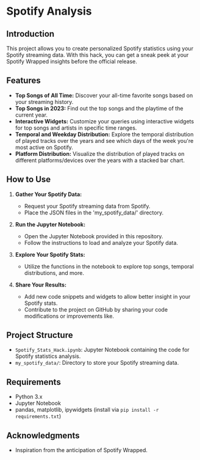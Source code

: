 # Spotify Analysis

## Introduction

This project allows you to create personalized Spotify statistics using your Spotify streaming data. With this hack, you can get a sneak peek at your Spotify Wrapped insights before the official release.

## Features

- **Top Songs of All Time:** Discover your all-time favorite songs based on your streaming history.
- **Top Songs in 2023:** Find out the top songs and the playtime of the current year.
- **Interactive Widgets:** Customize your queries using interactive widgets for top songs and artists in specific time ranges.
- **Temporal and Weekday Distribution:** Explore the temporal distribution of played tracks over the years and see which days of the week you're most active on Spotify.
- **Platform Distribution:** Visualize the distribution of played tracks on different platforms/devices over the years with a stacked bar chart.

## How to Use

1. **Gather Your Spotify Data:**
   - Request your Spotify streaming data from Spotify.
   - Place the JSON files in the 'my_spotify_data/' directory.

2. **Run the Jupyter Notebook:**
   - Open the Jupyter Notebook provided in this repository.
   - Follow the instructions to load and analyze your Spotify data.

3. **Explore Your Spotify Stats:**
   - Utilize the functions in the notebook to explore top songs, temporal distributions, and more.

4. **Share Your Results:**
   - Add new code snippets and widgets to allow better insight in your Spotify stats.
   - Contribute to the project on GitHub by sharing your code modifications or improvements like.

## Project Structure

- `Spotify_Stats_Hack.ipynb`: Jupyter Notebook containing the code for Spotify statistics analysis.
- `my_spotify_data/`: Directory to store your Spotify streaming data.

## Requirements

- Python 3.x
- Jupyter Notebook
- pandas, matplotlib, ipywidgets (install via `pip install -r requirements.txt`)

## Acknowledgments

- Inspiration from the anticipation of Spotify Wrapped.


